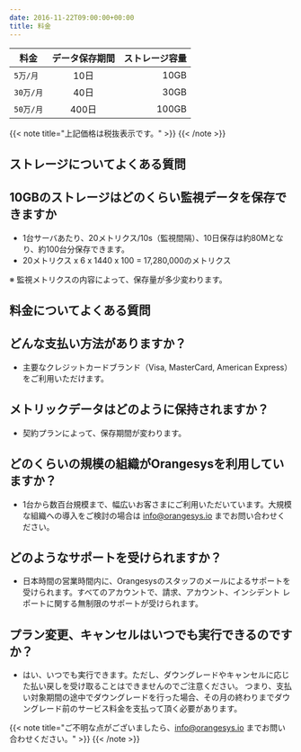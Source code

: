 ```yaml
---
date: 2016-11-22T09:00:00+00:00
title: 料金
---
```


| 料金 | データ保存期間 | ストレージ容量 |
| --- | :-: | --: |
| `5万/月` | 10日 | 10GB |
| `30万/月` | 40日 | 30GB |
| `50万/月` | 400日 | 100GB |

{{< note title="上記価格は税抜表示です。" >}}
{{< /note >}}

## ストレージについてよくある質問

## 10GBのストレージはどのくらい監視データを保存できますか

* 1台サーバあたり、20メトリクス/10s（監視間隔）、10日保存は約80Mとなり、約100台分保存できます。
* 20メトリクス x 6 x 1440 x 100 = 17,280,000のメトリクス

※ 監視メトリクスの内容によって、保存量が多少変わります。

## 料金についてよくある質問

## どんな支払い方法がありますか？

* 主要なクレジットカードブランド（Visa, MasterCard, American Express）をご利用いただけます。

## メトリックデータはどのように保持されますか？

* 契約プランによって、保存期間が変わります。

## どのくらいの規模の組織がOrangesysを利用していますか？

* 1台から数百台規模まで、幅広いお客さまにご利用いただいています。大規模な組織への導入をご検討の場合は info@orangesys.io までお問い合わせください。

## どのようなサポートを受けられますか？

* 日本時間の営業時間内に、Orangesysのスタッフのメールによるサポートを受けられます。すべてのアカウントで、請求、アカウント、インシデント レポートに関する無制限のサポートが受けられます。

## プラン変更、キャンセルはいつでも実行できるのですか？
* はい、いつでも実行できます。ただし、ダウングレードやキャンセルに応じた払い戻しを受け取ることはできませんのでご注意ください。 つまり、支払い対象期間の途中でダウングレードを行った場合、その月の終わりまでダウングレード前のサービス料金を支払って頂く必要があります。

{{< note title="ご不明な点がございましたら、info@orangesys.io までお問い合わせください。" >}}
{{< /note >}}
